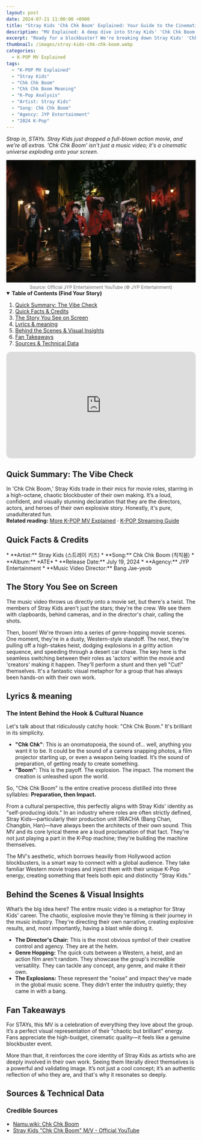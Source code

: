 ```yaml
---
layout: post
date: 2024-07-21 11:00:00 +0900
title: "Stray Kids 'Chk Chk Boom' Explained: Your Guide to the Cinematic Mayhem"
description: "MV Explained: A deep dive into Stray Kids' 'Chk Chk Boom,' analyzing its cinematic action, lyrical swagger, and chaotic energy."
excerpt: "Ready for a blockbuster? We're breaking down Stray Kids' 'Chk Chk Boom' MV, from its high-octane action sequences to the explosive meaning behind the lyrics. Let's get into the beautiful chaos."
thumbnail: /images/stray-kids-chk-chk-boom.webp
categories:
  - K-POP MV Explained
tags:
  - "K-POP MV Explained"
  - "Stray Kids"
  - "Chk Chk Boom"
  - "Chk Chk Boom Meaning"
  - "K-Pop Analysis"
  - "Artist: Stray Kids"
  - "Song: Chk Chk Boom"
  - "Agency: JYP Entertainment"
  - "2024 K-Pop"
---
```


<p>
<em>Strap in, STAYs. Stray Kids just dropped a full-blown action movie, and we're all extras. 'Chk Chk Boom' isn't just a music video; it's a cinematic universe exploding onto your screen.</em>
</p>

<div align="center">
<img src="/images/stray-kids-chk-chk-boom.webp" alt="Stray Kids in the 'Chk Chk Boom' official MV explained analysis thumbnail" />
<br>
<span style="font-size:12px;color:#666;">Source: Official JYP Entertainment YouTube (© JYP Entertainment)</span>
</div>

<details open>
<summary><strong>Table of Contents (Find Your Story)</strong></summary>
<ol>
<li><a href="#tldr">Quick Summary: The Vibe Check</a></li>
<li><a href="#quick-facts">Quick Facts & Credits</a></li>
<li><a href="#story-on-screen">The Story You See on Screen</a></li>
<li><a href="#lyrics-meaning">Lyrics & meaning</a></li>
<li><a href="#bts-insights">Behind the Scenes & Visual Insights</a></li>
<li><a href="#fan-takeaways">Fan Takeaways</a></li>
<li><a href="#sources">Sources & Technical Data</a></li>
</ol>
</details>

<div style="position:relative;padding-bottom:56.25%;height:0;overflow:hidden;border-radius:12px;">
<iframe src="https://www.youtube.com/embed/V0y_33-l5IA?rel=0"
title="Stray Kids - Chk Chk Boom (Official MV) Explained"
style="position:absolute;top:0;left:0;width:100%;height:100%;border:0;"
allowfullscreen
loading="lazy"></iframe>
</div>

<a name="tldr"></a>
<h2>Quick Summary: The Vibe Check</h2>
In 'Chk Chk Boom,' Stray Kids trade in their mics for movie roles, starring in a high-octane, chaotic blockbuster of their own making. It’s a loud, confident, and visually stunning declaration that they are the directors, actors, and heroes of their own explosive story. Honestly, it's pure, unadulterated fun.

<div class="related-reading-box">
<strong>Related reading:</strong> <a href="/search/label/MV%20Explained">More K-POP MV Explained</a> · <a href="/search/label/Streaming%20Guide">K-POP Streaming Guide</a>
</div>

<a name="quick-facts"></a>
<h2>Quick Facts & Credits</h2>
* **Artist:** Stray Kids (스트레이 키즈)
* **Song:** Chk Chk Boom (칙칙붐)
* **Album:** *ATE*
* **Release Date:** July 19, 2024
* **Agency:** JYP Entertainment
* **Music Video Director:** Bang Jae-yeob

<a name="story-on-screen"></a>
<h2>The Story You See on Screen</h2>
The music video throws us directly onto a movie set, but there's a twist. The members of Stray Kids aren't just the stars; they're the crew. We see them with clapboards, behind cameras, and in the director's chair, calling the shots.

Then, boom! We're thrown into a series of genre-hopping movie scenes. One moment, they're in a dusty, Western-style standoff. The next, they're pulling off a high-stakes heist, dodging explosions in a gritty action sequence, and speeding through a desert car chase. The key here is the seamless switching between their roles as 'actors' within the movie and 'creators' making it happen. They'll perform a stunt and then yell "Cut!" themselves. It's a fantastic visual metaphor for a group that has always been hands-on with their own work.

<a name="lyrics-meaning"></a>
<h2>Lyrics & meaning</h2>
<h3>The Intent Behind the Hook & Cultural Nuance</h3>
Let's talk about that ridiculously catchy hook: "Chk Chk Boom." It's brilliant in its simplicity.

* **"Chk Chk"**: This is an onomatopoeia, the sound of… well, anything you want it to be. It could be the sound of a camera snapping photos, a film projector starting up, or even a weapon being loaded. It’s the sound of preparation, of getting ready to create something.
* **"Boom"**: This is the payoff. The explosion. The impact. The moment the creation is unleashed upon the world.

So, "Chk Chk Boom" is the entire creative process distilled into three syllables: **Preparation, then Impact.**

From a cultural perspective, this perfectly aligns with Stray Kids' identity as "self-producing idols." In an industry where roles are often strictly defined, Stray Kids—particularly their production unit 3RACHA (Bang Chan, Changbin, Han)—have always been the architects of their own sound. This MV and its core lyrical theme are a loud proclamation of that fact. They're not just playing a part in the K-Pop machine; they're building the machine themselves.

The MV's aesthetic, which borrows heavily from Hollywood action blockbusters, is a smart way to connect with a global audience. They take familiar Western movie tropes and inject them with their unique K-Pop energy, creating something that feels both epic and distinctly "Stray Kids."

<a name="bts-insights"></a>
<h2>Behind the Scenes & Visual Insights</h2>
What’s the big idea here? The entire music video is a metaphor for Stray Kids' career. The chaotic, explosive movie they're filming is their journey in the music industry. They're directing their own narrative, creating explosive results, and, most importantly, having a blast while doing it.

* **The Director's Chair:** This is the most obvious symbol of their creative control and agency. They are at the helm.
* **Genre Hopping:** The quick cuts between a Western, a heist, and an action film aren't random. They showcase the group's incredible versatility. They can tackle any concept, any genre, and make it their own.
* **The Explosions:** These represent the "noise" and impact they've made in the global music scene. They didn’t enter the industry quietly; they came in with a bang.

<a name="fan-takeaways"></a>
<h2>Fan Takeaways</h2>
For STAYs, this MV is a celebration of everything they love about the group. It’s a perfect visual representation of their "chaotic but brilliant" energy. Fans appreciate the high-budget, cinematic quality—it feels like a genuine blockbuster event.

More than that, it reinforces the core identity of Stray Kids as artists who are deeply involved in their own work. Seeing them literally direct themselves is a powerful and validating image. It’s not just a cool concept; it’s an authentic reflection of who they are, and that's why it resonates so deeply.

<a name="sources"></a>
<h2>Sources & Technical Data</h2>
<h3>Credible Sources</h3>
<ul style="padding-left:18px; margin:0 0 12px;">
<li><a href="https://namu.wiki/w/Chk%20Chk%20Boom" rel="nofollow noopener" target="_blank">Namu.wiki: Chk Chk Boom</a></li>
<li><a href="https://www.youtube.com/watch?v=V0y_33-l5IA" rel="nofollow noopener" target="_blank">Stray Kids "Chk Chk Boom" M/V - Official YouTube</a></li>
</ul>

<script type="application/ld+json">
{
"@context": "https://schema.org",
"@type": "MusicVideoObject",
"name": "Stray Kids - Chk Chk Boom (Official Music Video) Explained",
"description": "MV Explained: A deep dive into Stray Kids' 'Chk Chk Boom,' analyzing its cinematic action, lyrical swagger, and chaotic energy.",
"byArtist": {
"@type: "MusicGroup",
"name": "Stray Kids"
},
"uploadDate": "2024-07-19T00:00:00Z",
"thumbnailUrl": "https://[your-site-url]/images/stray-kids-chk-chk-boom.webp",
"embedUrl": "https://www.youtube.com/embed/V0y_33-l5IA",
"publisher": {
"@type": "Organization",
"name": "JYP Entertainment"
}
}
</script>
